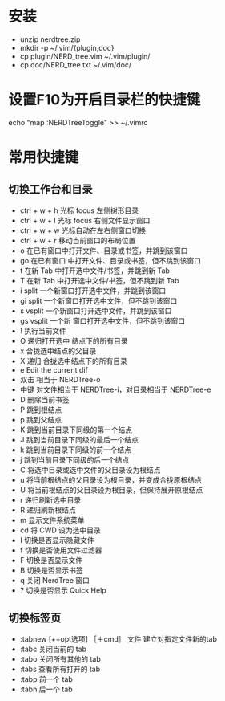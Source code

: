 # 安装
- unzip nerdtree.zip
- mkdir -p ~/.vim/{plugin,doc}
- cp plugin/NERD_tree.vim ~/.vim/plugin/
- cp doc/NERD_tree.txt ~/.vim/doc/

# 设置F10为开启目录栏的快捷键
echo "map <F10> :NERDTreeToggle<CR>" >> ~/.vimrc

# 常用快捷键
## 切换工作台和目录
- ctrl + w + h    光标 focus 左侧树形目录
- ctrl + w + l    光标 focus 右侧文件显示窗口
- ctrl + w + w    光标自动在左右侧窗口切换
- ctrl + w + r    移动当前窗口的布局位置
- o       在已有窗口中打开文件、目录或书签，并跳到该窗口
- go      在已有窗口 中打开文件、目录或书签，但不跳到该窗口
- t       在新 Tab 中打开选中文件/书签，并跳到新 Tab
- T       在新 Tab 中打开选中文件/书签，但不跳到新 Tab
- i       split 一个新窗口打开选中文件，并跳到该窗口
- gi      split 一个新窗口打开选中文件，但不跳到该窗口
- s       vsplit 一个新窗口打开选中文件，并跳到该窗口
- gs      vsplit 一个新 窗口打开选中文件，但不跳到该窗口
- !       执行当前文件
- O       递归打开选中 结点下的所有目录
- x       合拢选中结点的父目录
- X       递归 合拢选中结点下的所有目录
- e       Edit the current dif
- 双击    相当于 NERDTree-o
- 中键    对文件相当于 NERDTree-i，对目录相当于 NERDTree-e
- D       删除当前书签
- P       跳到根结点
- p       跳到父结点
- K       跳到当前目录下同级的第一个结点
- J       跳到当前目录下同级的最后一个结点
- k       跳到当前目录下同级的前一个结点
- j       跳到当前目录下同级的后一个结点
- C       将选中目录或选中文件的父目录设为根结点
- u       将当前根结点的父目录设为根目录，并变成合拢原根结点
- U       将当前根结点的父目录设为根目录，但保持展开原根结点
- r       递归刷新选中目录
- R       递归刷新根结点
- m       显示文件系统菜单
- cd      将 CWD 设为选中目录
- I       切换是否显示隐藏文件
- f       切换是否使用文件过滤器
- F       切换是否显示文件
- B       切换是否显示书签
- q       关闭 NerdTree 窗口
- ?       切换是否显示 Quick Help

## 切换标签页
- :tabnew [++opt选项] ［＋cmd］ 文件      建立对指定文件新的tab
- :tabc   关闭当前的 tab
- :tabo   关闭所有其他的 tab
- :tabs   查看所有打开的 tab
- :tabp   前一个 tab
- :tabn   后一个 tab
